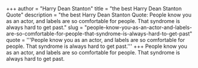 +++
author = "Harry Dean Stanton"
title = "the best Harry Dean Stanton Quote"
description = "the best Harry Dean Stanton Quote: People know you as an actor, and labels are so comfortable for people. That syndrome is always hard to get past."
slug = "people-know-you-as-an-actor-and-labels-are-so-comfortable-for-people-that-syndrome-is-always-hard-to-get-past"
quote = '''People know you as an actor, and labels are so comfortable for people. That syndrome is always hard to get past.'''
+++
People know you as an actor, and labels are so comfortable for people. That syndrome is always hard to get past.
